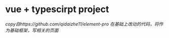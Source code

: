 # vue + typescirpt project

*copy自https://github.com/qidaizhe11/element-pro 在基础上改动的代码，将作为基础框架，写相关的页面*
